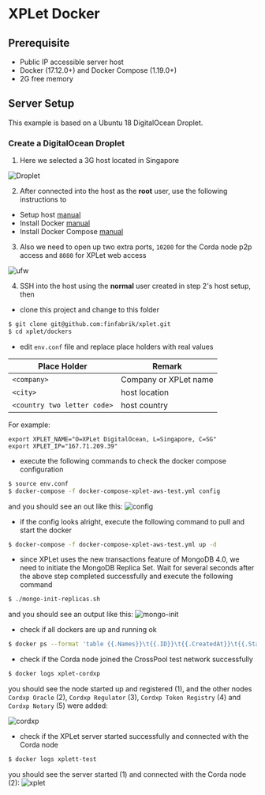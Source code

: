 # XPLet Docker

Prerequisite
---

- Public IP accessible server host
- Docker (17.12.0+)  and Docker Compose (1.19.0+)
- 2G free memory

Server Setup
---

This example is based on a Ubuntu 18 DigitalOcean Droplet.

### Create a DigitalOcean Droplet

1. Here we selected a 3G host located in Singapore
 
![Droplet](./media/digitalocean.png)

2. After connected into the host as the **root** user, use the following instructions to

- Setup host [manual](https://www.digitalocean.com/community/tutorials/initial-server-setup-with-ubuntu-18-04)
- Install Docker [manual](https://www.digitalocean.com/community/tutorials/how-to-install-and-use-docker-on-ubuntu-18-04)
- Install Docker Compose [manual](https://www.digitalocean.com/community/tutorials/how-to-install-docker-compose-on-ubuntu-18-04)

3. Also we need to open up two extra ports, `10200` for the Corda node p2p access and `8080` for XPLet web access

![ufw](./media/ufw.png)

4. SSH into the host using the **normal** user created in step 2's host setup, then

- clone this project and change to this folder
```bash
$ git clone git@github.com:finfabrik/xplet.git
$ cd xplet/dockers
```

- edit `env.conf` file and replace place holders with real values

| Place Holder | Remark |
| ------------ | ------ |
| `<company>` | Company or XPLet name |
| `<city>` | host location |
| `<country two letter code>` | host country |

For example:
```text
export XPLET_NAME="O=XPLet DigitalOcean, L=Singapore, C=SG"
export XPLET_IP="167.71.209.39"
```

- execute the following commands to check the docker compose configuration

```bash
$ source env.conf
$ docker-compose -f docker-compose-xplet-aws-test.yml config
```

and you should see an out like this:
![config](./media/docker-config.png)

- if the config looks alright, execute the following command to pull and start the docker

```bash
$ docker-compose -f docker-compose-xplet-aws-test.yml up -d
```

- since XPLet uses the new transactions feature of MongoDB 4.0, we need to initiate the MongoDB Replica Set. Wait for several seconds after the above step completed successfully and execute the following command

```bash
$ ./mongo-init-replicas.sh
``` 

and you should see an output like this:
![mongo-init](./media/mongo-init.png)

- check if all dockers are up and running ok

```bash
$ docker ps --format 'table {{.Names}}\t{{.ID}}\t{{.CreatedAt}}\t{{.Status}}\t{{.Ports}}'
```

- check if the Corda node joined the CrossPool test network successfully

```bash
$ docker logs xplet-cordxp
```

you should see the node started up and registered (1), and the other nodes `Cordxp Oracle` (2), `Cordxp Regulator` (3), `Cordxp Token Registry` (4) and `Cordxp Notary` (5) were added:

![cordxp](./media/cordxp.png)

- check if the XPLet server started successfully and connected with the Corda node

```bash
$ docker logs xplett-test
```

you should see the server started (1) and connected with the Corda node (2):
![xplet](./media/xplet.png)